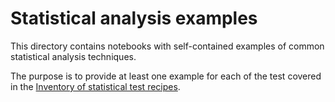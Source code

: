 
# Statistical analysis examples

This directory contains notebooks with self-contained examples of common statistical analysis techniques.

The purpose is to provide at least one example for each of the test
covered in the [Inventory of statistical test recipes](https://docs.google.com/document/d/1fwep23-95U-w1QMPU31nOvUnUXE2X3s_Dbk5JuLlKAY/edit#heading=h.blivc5m8tn2d).


